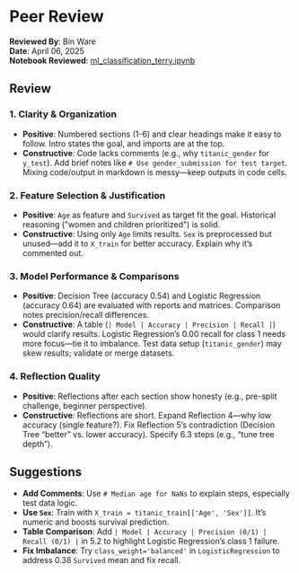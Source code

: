 # Peer Review

**Reviewed By**: Bin Ware  
**Date**: April 06, 2025  
**Notebook Reviewed**: [ml_classification_terry.ipynb](https://github.com/TKonkin/ml-classification-terry/blob/main/ml_classification_terry.ipynb)  

## Review

### 1. Clarity & Organization
- **Positive**: Numbered sections (1-6) and clear headings make it easy to follow. Intro states the goal, and imports are at the top.
- **Constructive**: Code lacks comments (e.g., why `titanic_gender` for `y_test`). Add brief notes like `# Use gender_submission for test target`. Mixing code/output in markdown is messy—keep outputs in code cells.

### 2. Feature Selection & Justification
- **Positive**: `Age` as feature and `Survived` as target fit the goal. Historical reasoning ("women and children prioritized") is solid.
- **Constructive**: Using only `Age` limits results. `Sex` is preprocessed but unused—add it to `X_train` for better accuracy. Explain why it’s commented out.

### 3. Model Performance & Comparisons
- **Positive**: Decision Tree (accuracy 0.54) and Logistic Regression (accuracy 0.64) are evaluated with reports and matrices. Comparison notes precision/recall differences.
- **Constructive**: A table (`| Model | Accuracy | Precision | Recall |`) would clarify results. Logistic Regression’s 0.00 recall for class 1 needs more focus—tie it to imbalance. Test data setup (`titanic_gender`) may skew results; validate or merge datasets.

### 4. Reflection Quality
- **Positive**: Reflections after each section show honesty (e.g., pre-split challenge, beginner perspective).
- **Constructive**: Reflections are short. Expand Reflection 4—why low accuracy (single feature?). Fix Reflection 5’s contradiction (Decision Tree “better” vs. lower accuracy). Specify 6.3 steps (e.g., “tune tree depth”).

## Suggestions
- **Add Comments**: Use `# Median age for NaNs` to explain steps, especially test data logic.
- **Use `Sex`**: Train with `X_train = titanic_train[['Age', 'Sex']]`. It’s numeric and boosts survival prediction.
- **Table Comparison**: Add `| Model | Accuracy | Precision (0/1) | Recall (0/1) |` in 5.2 to highlight Logistic Regression’s class 1 failure.
- **Fix Imbalance**: Try `class_weight='balanced'` in `LogisticRegression` to address 0.38 `Survived` mean and fix recall.